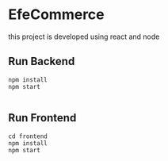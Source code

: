 # EfeCommerce
this project is developed using react and node

## Run Backend
```
npm install
npm start


```
## Run Frontend
```
cd frontend
npm install
npm start
```
